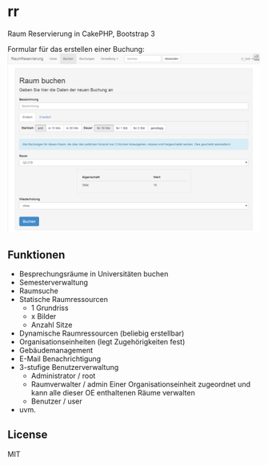 rr
==

Raum Reservierung in CakePHP, Bootstrap 3

Formular für das erstellen einer Buchung:
![Screenshot](https://raw.githubusercontent.com/winfo1/rr/master/.ext/rr_add.png)

## Funktionen
- Besprechungsräume in Universitäten buchen
- Semesterverwaltung
- Raumsuche
- Statische Raumressourcen
  - 1 Grundriss
  - x Bilder
  - Anzahl Sitze
- Dynamische Raumressourcen (beliebig erstellbar)
- Organisationseinheiten (legt Zugehörigkeiten fest)
- Gebäudemanagement
- E-Mail Benachrichtigung
- 3-stufige Benutzerverwaltung
  - Administrator / root
  - Raumverwalter / admin
    Einer Organisationseinheit zugeordnet und kann alle dieser OE enthaltenen Räume verwalten
  - Benutzer / user
- uvm.

## License

MIT
